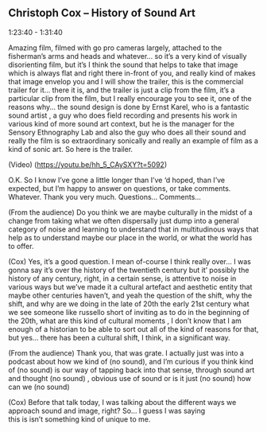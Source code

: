 
## Christoph Cox – History of Sound Art
1:23:40 - 1:31:40

Amazing film, filmed with go pro cameras largely, attached to the fisherman’s arms and heads and whatever… so it’s a very kind
of visually disorienting film, but it’s I think the sound that helps to take that image which is always flat and right there 
in-front of you, and really kind of makes that image envelop you and I will show the trailer, this is the commercial trailer 
for it… there it is, and the trailer is just a clip from the film, it’s a particular clip from the film, but I really 
encourage you to see it, one of the reasons why… the sound design is done by Ernst Karel, who is a fantastic sound artist , 
a guy who does field recording and presents his work in various kind of more sound art context, but he is the manager for 
the Sensory Ethnography Lab and also the guy who does all their sound and really the film is so extraordinary sonically and 
really an example of film as a kind of sonic art. So here is the trailer.

(Video)
(https://youtu.be/hh_5_CAySXY?t=5092)

O.K. So I know I’ve gone a little longer than I’ve ‘d hoped, than I’ve expected, but I’m happy to answer on questions, 
or take comments. Whatever. Thank you very much. Questions… Comments…


(From the audience)
Do you think we are maybe culturally in the midst of a change from taking what we often dispersally just dump into a general 
category of noise and learning to understand that in multitudinous ways that help as to understand maybe our place in the 
world, or what the world has to offer.

(Cox)
Yes, it’s a good question. I mean of-course I think really over… I was gonna say it’s over the history of the twentieth 
century but it’ possibly the history of any century, right, in a certain sense, is attentive to noise in various ways but
we’ve made it a cultural artefact and aesthetic entity that maybe other centuries haven’t, and yeah the question of the shift,
why the shift, and why are we doing in the late of 20th the early 21st century what we see someone like russello short of 
inviting as to do in the beginning of the 20th, what are this kind of cultural moments , I don’t know that I am enough of a 
historian to be able to sort out all of the kind of reasons for that, but yes… there has been a cultural shift, I think, 
in a significant way.


(From the audience)
Thank you, that was grate. I actually just was into a podcast about how we kind of (no sound), and I’m curious if you think 
kind of (no sound) is our way of tapping back into that sense, through sound art and thought (no sound) , obvious use of sound 
or is it just (no sound) how can we (no sound)

(Cox)
Before that talk today, I was talking about the different ways we approach sound and image, right? So… I guess  I was saying  
this is isn’t something kind of unique to me.



